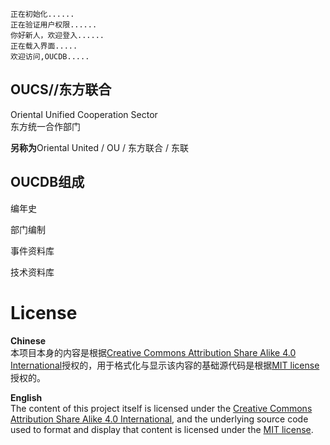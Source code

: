     正在初始化......
    正在验证用户权限......
    你好新人，欢迎登入......
    正在载入界面.....
    欢迎访问,OUCDB.....


## OUCS//东方联合
Oriental Unified Cooperation Sector  
东方统一合作部门

**另称为**Oriental United / OU / 东方联合 / 东联 

## OUCDB组成
编年史

部门编制

事件资料库

技术资料库

# License

**Chinese**  
本项目本身的内容是根据[Creative Commons Attribution Share Alike 4.0 International](https://choosealicense.com/licenses/cc-by-sa-4.0/)授权的，用于格式化与显示该内容的基础源代码是根据[MIT license](LICENSE.md)授权的。

**English**  
The content of this project itself is licensed under the [Creative Commons Attribution Share Alike 4.0 International](https://choosealicense.com/licenses/cc-by-sa-4.0/), and the underlying source code used to format and display that content is licensed under the [MIT license](LICENSE.md).

